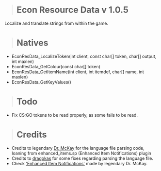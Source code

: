> # Econ Resource Data v 1.0.5
Localize and translate strings from within the game.

> # Natives
  - EconResData_LocalizeToken(int client, const char[] token, char[] output, int maxlen)
  - EconResData_GetColour(const char[] token)
  - EconResData_GetItemName(int client, int itemdef, char[] name, int maxlen)
  - EconResData_GetKeyValues()

> # Todo
  - Fix CS:GO tokens to be read properly, as some fails to be read.

> # Credits
  - Credits to legendary [Dr. McKay](https://github.com/DoctorMcKay) for the language file parsing code, loaning from enhanced_items.sp (Enhanced Item Notifications) plugin
  - Credits to [dragokas](https://github.com/dragokas) for some fixes regarding parsing the language file.
  - Check ['Enhanced Item Notifications'](https://github.com/DoctorMcKay/sourcemod-plugins/blob/918ff5d60b56b0cc04915b611b7fc1e61c2ca25b/scripting/enhanced_items.sp) made by legendary Dr. McKay.
